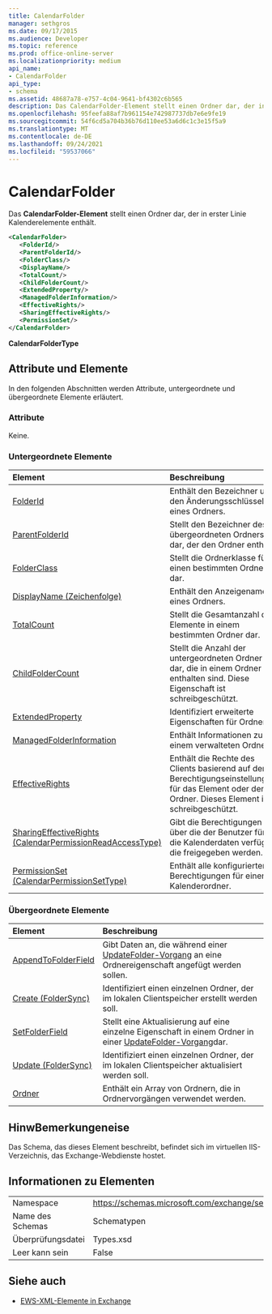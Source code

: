 ```yaml
---
title: CalendarFolder
manager: sethgros
ms.date: 09/17/2015
ms.audience: Developer
ms.topic: reference
ms.prod: office-online-server
ms.localizationpriority: medium
api_name:
- CalendarFolder
api_type:
- schema
ms.assetid: 48687a78-e757-4c04-9641-bf4302c6b565
description: Das CalendarFolder-Element stellt einen Ordner dar, der in erster Linie Kalenderelemente enthält.
ms.openlocfilehash: 95feefa88af7b961154e742987737db7e6e9fe19
ms.sourcegitcommit: 54f6cd5a704b36b76d110ee53a6d6c1c3e15f5a9
ms.translationtype: MT
ms.contentlocale: de-DE
ms.lasthandoff: 09/24/2021
ms.locfileid: "59537066"
---
```

# <a name="calendarfolder"></a>CalendarFolder

Das **CalendarFolder-Element** stellt einen Ordner dar, der in erster Linie Kalenderelemente enthält. 
  
```xml
<CalendarFolder>
   <FolderId/>
   <ParentFolderId/>
   <FolderClass/>
   <DisplayName/>
   <TotalCount/>
   <ChildFolderCount/>
   <ExtendedProperty/>
   <ManagedFolderInformation/>
   <EffectiveRights/>
   <SharingEffectiveRights/>
   <PermissionSet/>
</CalendarFolder>
```

 **CalendarFolderType**
## <a name="attributes-and-elements"></a>Attribute und Elemente

In den folgenden Abschnitten werden Attribute, untergeordnete und übergeordnete Elemente erläutert.
  
### <a name="attributes"></a>Attribute

Keine.
  
### <a name="child-elements"></a>Untergeordnete Elemente

|**Element**|**Beschreibung**|
|:-----|:-----|
|[FolderId](folderid.md) <br/> |Enthält den Bezeichner und den Änderungsschlüssel eines Ordners.  <br/> |
|[ParentFolderId](parentfolderid.md) <br/> |Stellt den Bezeichner des übergeordneten Ordners dar, der den Ordner enthält.  <br/> |
|[FolderClass](folderclass.md) <br/> |Stellt die Ordnerklasse für einen bestimmten Ordner dar.  <br/> |
|[DisplayName (Zeichenfolge)](displayname-string.md) <br/> |Enthält den Anzeigenamen eines Ordners.  <br/> |
|[TotalCount](totalcount.md) <br/> |Stellt die Gesamtanzahl der Elemente in einem bestimmten Ordner dar.  <br/> |
|[ChildFolderCount](childfoldercount.md) <br/> |Stellt die Anzahl der untergeordneten Ordner dar, die in einem Ordner enthalten sind. Diese Eigenschaft ist schreibgeschützt.  <br/> |
|[ExtendedProperty](extendedproperty.md) <br/> |Identifiziert erweiterte Eigenschaften für Ordner.  <br/> |
|[ManagedFolderInformation](managedfolderinformation.md) <br/> |Enthält Informationen zu einem verwalteten Ordner.  <br/> |
|[EffectiveRights](effectiverights.md) <br/> |Enthält die Rechte des Clients basierend auf den Berechtigungseinstellungen für das Element oder den Ordner. Dieses Element ist schreibgeschützt.  <br/> |
|[SharingEffectiveRights (CalendarPermissionReadAccessType)](sharingeffectiverights-calendarpermissionreadaccesstype.md) <br/> |Gibt die Berechtigungen an, über die der Benutzer für die Kalenderdaten verfügt, die freigegeben werden.  <br/> |
|[PermissionSet (CalendarPermissionSetType)](permissionset-calendarpermissionsettype.md) <br/> |Enthält alle konfigurierten Berechtigungen für einen Kalenderordner.  <br/> |
   
### <a name="parent-elements"></a>Übergeordnete Elemente

|**Element**|**Beschreibung**|
|:-----|:-----|
|[AppendToFolderField](appendtofolderfield.md) <br/> |Gibt Daten an, die während einer [UpdateFolder-Vorgang](updatefolder-operation.md) an eine Ordnereigenschaft angefügt werden sollen.  <br/> |
|[Create (FolderSync)](create-foldersync.md) <br/> |Identifiziert einen einzelnen Ordner, der im lokalen Clientspeicher erstellt werden soll.  <br/> |
|[SetFolderField](setfolderfield.md) <br/> |Stellt eine Aktualisierung auf eine einzelne Eigenschaft in einem Ordner in einer [UpdateFolder-Vorgang](updatefolder-operation.md)dar.  <br/> |
|[Update (FolderSync)](update-foldersync.md) <br/> |Identifiziert einen einzelnen Ordner, der im lokalen Clientspeicher aktualisiert werden soll.  <br/> |
|[Ordner](folders-ex15websvcsotherref.md) <br/> |Enthält ein Array von Ordnern, die in Ordnervorgängen verwendet werden.  <br/> |
   
## <a name="remarks"></a>HinwBemerkungeneise

Das Schema, das dieses Element beschreibt, befindet sich im virtuellen IIS-Verzeichnis, das Exchange-Webdienste hostet.
  
## <a name="element-information"></a>Informationen zu Elementen

|||
|:-----|:-----|
|Namespace  <br/> |https://schemas.microsoft.com/exchange/services/2006/types  <br/> |
|Name des Schemas  <br/> |Schematypen  <br/> |
|Überprüfungsdatei  <br/> |Types.xsd  <br/> |
|Leer kann sein  <br/> |False  <br/> |
   
## <a name="see-also"></a>Siehe auch



- [EWS-XML-Elemente in Exchange](ews-xml-elements-in-exchange.md)

